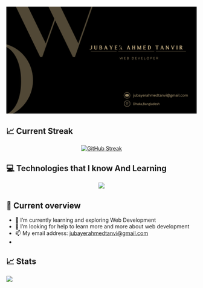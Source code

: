 ![The San Juan Mountains are beautiful!](/git%20cover.png "San Juan Mountains")

## 📈 Current Streak
<div align="center">
<a href="https://git.io/streak-stats"><img src="https://github-readme-streak-stats.herokuapp.com?user=jubayer234&theme=dark&border_radius=5&card_width=800&border=CAB387&stroke=CAB387&ring=CAB387&fire=CAB387&currStreakLabel=CAB387&dates=FFFFFF" alt="GitHub Streak" /></a>
</div>

## 💻 Technologies that I know And Learning
<p align="center">
  <a href="https://skillicons.dev">
    <img src="https://skillicons.dev/icons?i=github,html,css,tailwind,react,firebase" />
  </a>
</p>

## 👀 Current overview
- 🌱 I’m currently learning and exploring Web Development
- 🤔 I’m looking for help to learn more and more about web development
- 📫 My email address: jubayerahmedtanvi@gmail.com
- 
## 📈 Stats
  ![](http://github-profile-summary-cards.vercel.app/api/cards/stats?username=jubayer234&theme=dark)
